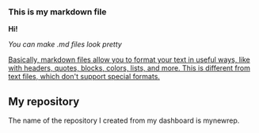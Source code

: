 ### This is my markdown file
**Hi!**

*You can make .md files look pretty*

<ins>Basically, markdown files allow you to format your text in useful ways, like with headers, quotes, blocks, colors, lists, and more. 
This is different from text files, which don't support special formats.</ins>

## My repository ##
The name of the repository I created from my dashboard is mynewrep. 
